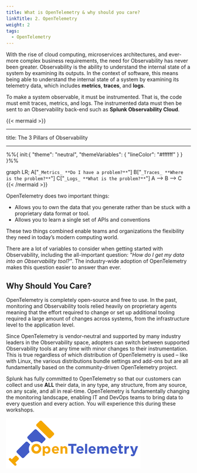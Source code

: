 ```yaml
---
title: What is OpenTelemetry & why should you care?
linkTitle: 2. OpenTelemetry
weight: 2
tags:
  - OpenTelemetry
---
```


With the rise of cloud computing, microservices architectures, and ever-more complex business requirements, the need for Observability has never been greater. Observability is the ability to understand the internal state of a system by examining its outputs. In the context of software, this means being able to understand the internal state of a system by examining its telemetry data, which includes **metrics**, **traces**, and **logs**.

To make a system observable, it must be instrumented. That is, the code must emit traces, metrics, and logs. The instrumented data must then be sent to an Observability back-end such as **Splunk Observability Cloud**.

{{< mermaid >}}

---
title: The 3 Pillars of Observability

---

%%{
  init:{
    "theme": "neutral",
    "themeVariables": {
      "lineColor": "#ffffff"
    }
  }
}%%

graph LR;
    A["`_Metrics_
    **Do I have a problem?**`"]
    B["`_Traces_
    **Where is the problem?**`"]
    C["`_Logs_
    **What is the problem?**`"]
    A --> B --> C
{{< /mermaid >}}

OpenTelemetry does two important things:

* Allows you to own the data that you generate rather than be stuck with a proprietary data format or tool.
* Allows you to learn a single set of APIs and conventions

These two things combined enable teams and organizations the flexibility they need in today’s modern computing world.

There are a lot of variables to consider when getting started with Observability, including the all-important question: _"How do I get my data into an Observability tool?"_. The industry-wide adoption of OpenTelemetry makes this question easier to answer than ever.

## Why Should You Care?

OpenTelemetry is completely open-source and free to use. In the past, monitoring and Observability tools relied heavily on proprietary agents meaning that the effort required to change or set up additional tooling required a large amount of changes across systems, from the infrastructure level to the application level.

Since OpenTelemetry is vendor-neutral and supported by many industry leaders in the Observability space, adopters can switch between supported Observability tools at any time with minor changes to their instrumentation. This is true regardless of which distribution of OpenTelemetry is used – like with Linux, the various distributions bundle settings and add-ons but are all fundamentally based on the community-driven OpenTelemetry project.

Splunk has fully committed to OpenTelemetry so that our customers can collect and use **ALL** their data, in any type, any structure, from any source, on any scale, and all in real-time. OpenTelemetry is fundamentally changing the monitoring landscape, enabling IT and DevOps teams to bring data to every question and every action. You will experience this during these workshops.

![full stack Splunk](images/otel.png)
